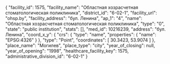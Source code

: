 {
    "facility_id": 1575,
    "facility_name": "Областная хозрасчетная стоматологическая поликлиника",
    "district_id": "6-02-1",
    "facility_url": "ohsp.by",
    "facility_address": "бул. Ленина",
    "ap_1": "4",
    "name": "Областная хозрасчетная стоматологическая поликлиника",
    "type": "0",
    "state": "public institution",
    "stats": [],
    "med_id": 10216239,
    "address": "бул. Ленина",
    "coord_x_y": {
        "crs": {
            "type": "name",
            "properties": {
                "name": "EPSG:4326"
            }
        },
        "type": "Point",
        "coordinates": [
            30.3423,
            53.9074
        ]
    },
    "place_name": "Могилев",
    "place_type": "city",
    "year_of_closing": null,
    "year_of_opening": "1998",
    "healthcare_facility_key": 1575,
    "administrative_division_id": "6-02-1"
}